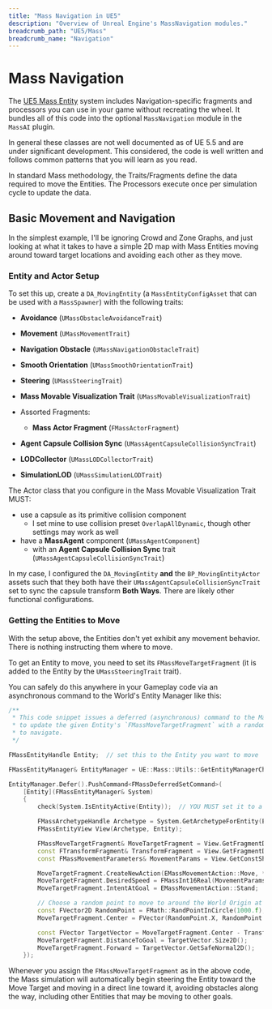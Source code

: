 ```yaml
---
title: "Mass Navigation in UE5"
description: "Overview of Unreal Engine's MassNavigation modules."
breadcrumb_path: "UE5/Mass"
breadcrumb_name: "Navigation"
---
```


# Mass Navigation

The [UE5 Mass Entity](/UE5/Mass/) system includes Navigation-specific fragments and processors
you can use in your game without recreating the wheel.
It bundles all of this code into the optional `MassNavigation` module in the `MassAI` plugin.

In general these classes are not well documented as of UE 5.5 and are under significant development.
This considered, the code is well written and follows common patterns that you will learn as
you read.

In standard Mass methodology, the Traits/Fragments define the data required to move the Entities.
The Processors execute once per simulation cycle to update the data.


## Basic Movement and Navigation

In the simplest example, I'll be ignoring Crowd and Zone Graphs, and just looking at what it takes
to have a simple 2D map with Mass Entities moving around toward target locations
and avoiding each other as they move.

###  Entity and Actor Setup

To set this up, create a `DA_MovingEntity` (a `MassEntityConfigAsset` that can be used with a `MassSpawner`)
with the following traits:

- **Avoidance** (`UMassObstacleAvoidanceTrait`)
- **Movement** (`UMassMovementTrait`)
- **Navigation Obstacle** (`UMassNavigationObstacleTrait`)
- **Smooth Orientation** (`UMassSmoothOrientationTrait`)
- **Steering** (`UMassSteeringTrait`)


- **Mass Movable Visualization Trait** (`UMassMovableVisualizationTrait`)


- Assorted Fragments:
  - **Mass Actor Fragment** (`FMassActorFragment`)
- **Agent Capsule Collision Sync** (`UMassAgentCapsuleCollisionSyncTrait`)


- **LODCollector** (`UMassLODCollectorTrait`)
- **SimulationLOD** (`UMassSimulationLODTrait`)

The Actor class that you configure in the Mass Movable Visualization Trait MUST:
- use a capsule as its primitive collision component
  - I set mine to use collision preset `OverlapAllDynamic`, though other settings may work as well
- have a **MassAgent** component (`UMassAgentComponent`)
  - with an **Agent Capsule Collision Sync** trait (`UMassAgentCapsuleCollisionSyncTrait`)

In my case, I configured the `DA_MovingEntity` **and** the `BP_MovingEntityActor`
assets such that they both have their `UMassAgentCapsuleCollisionSyncTrait` set to
sync the capsule transform **Both Ways**.
There are likely other functional configurations.


### Getting the Entities to Move

With the setup above, the Entities don't yet exhibit any movement behavior.
There is nothing instructing them where to move.

To get an Entity to move, you need to set its `FMassMoveTargetFragment`
(it is added to the Entity by the `UMassSteeringTrait` trait).

You can safely do this anywhere in your Gameplay code via an asynchronous
command to the World's Entity Manager like this:

```cpp
/**
 * This code snippet issues a deferred (asynchronous) command to the Mass Entity Manager
 * to update the given Entity's `FMassMoveTargetFragment` with a random point to which
 * to navigate.
 */

FMassEntityHandle Entity;  // set this to the Entity you want to move

FMassEntityManager& EntityManager = UE::Mass::Utils::GetEntityManagerChecked(*GetWorld());

EntityManager.Defer().PushCommand<FMassDeferredSetCommand>(
	[Entity](FMassEntityManager& System)
	{
		check(System.IsEntityActive(Entity));  // YOU MUST set it to a valid value above before calling this

		FMassArchetypeHandle Archetype = System.GetArchetypeForEntity(Entity);
		FMassEntityView View(Archetype, Entity);

		FMassMoveTargetFragment& MoveTargetFragment = View.GetFragmentData<FMassMoveTargetFragment>();
		const FTransformFragment& TransformFragment = View.GetFragmentData<FTransformFragment>();
		const FMassMovementParameters& MovementParams = View.GetConstSharedFragmentData<FMassMovementParameters>();

		MoveTargetFragment.CreateNewAction(EMassMovementAction::Move, *System.GetWorld());
		MoveTargetFragment.DesiredSpeed = FMassInt16Real(MovementParams.DefaultDesiredSpeed);
		MoveTargetFragment.IntentAtGoal = EMassMovementAction::Stand;

		// Choose a random point to move to around the World Origin at Z=0
		const FVector2D RandomPoint = FMath::RandPointInCircle(1000.f);
		MoveTargetFragment.Center = FVector(RandomPoint.X, RandomPoint.Y, 0.f);

		const FVector TargetVector = MoveTargetFragment.Center - TransformFragment.GetTransform().GetLocation();
		MoveTargetFragment.DistanceToGoal = TargetVector.Size2D();
		MoveTargetFragment.Forward = TargetVector.GetSafeNormal2D();
	});
```

Whenever you assign the `FMassMoveTargetFragment` as in the above code, the Mass simulation
will automatically begin steering the Entity toward the Move Target and moving in a direct line
toward it, avoiding obstacles along the way, including other Entities that may be moving to other goals.

